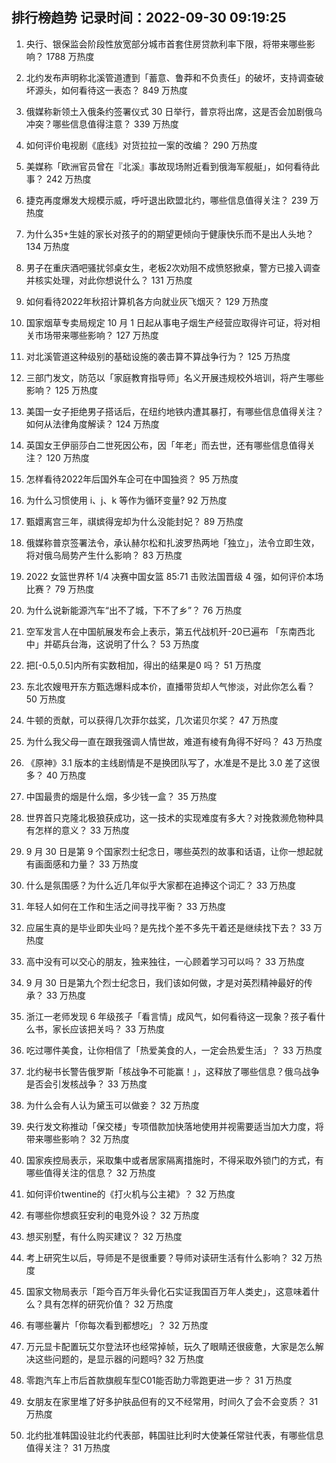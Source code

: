 
## 排行榜趋势 记录时间：2022-09-30 09:19:25
  
  1. 央行、银保监会阶段性放宽部分城市首套住房贷款利率下限，将带来哪些影响？ 1788 万热度
    
  2. 北约发布声明称北溪管道遭到「蓄意、鲁莽和不负责任」的破坏，支持调查破坏源头，如何看待这一表态？ 849 万热度
    
  3. 俄媒称新领土入俄条约签署仪式 30 日举行，普京将出席，这是否会加剧俄乌冲突？哪些信息值得注意？ 339 万热度
    
  4. 如何评价电视剧《底线》对货拉拉一案的改编？ 290 万热度
    
  5. 美媒称「欧洲官员曾在『北溪』事故现场附近看到俄海军舰艇」，如何看待此事？ 242 万热度
    
  6. 捷克再度爆发大规模示威，呼吁退出欧盟北约，哪些信息值得关注？ 239 万热度
    
  7. 为什么35+生娃的家长对孩子的的期望更倾向于健康快乐而不是出人头地？ 134 万热度
    
  8. 男子在重庆酒吧骚扰邻桌女生，老板2次劝阻不成愤怒掀桌，警方已接入调查并核实处理，对此你想说什么？ 131 万热度
    
  9. 如何看待2022年秋招计算机各方向就业灰飞烟灭？ 129 万热度
    
  10. 国家烟草专卖局规定 10 月 1 日起从事电子烟生产经营应取得许可证，将对相关市场带来哪些影响？ 127 万热度
    
  11. 对北溪管道这种级别的基础设施的袭击算不算战争行为？ 125 万热度
    
  12. 三部门发文，防范以「家庭教育指导师」名义开展违规校外培训，将产生哪些影响？ 125 万热度
    
  13. 美国一女子拒绝男子搭话后，在纽约地铁内遭其暴打，有哪些信息值得关注？如何从法律角度解读？ 124 万热度
    
  14. 英国女王伊丽莎白二世死因公布，因「年老」而去世，还有哪些信息值得关注？ 120 万热度
    
  15. 怎样看待2022年后国外车企可在中国独资？ 95 万热度
    
  16. 为什么习惯使用 i、j、k 等作为循环变量? 92 万热度
    
  17. 甄嬛离宫三年，祺嫔得宠却为什么没能封妃？ 89 万热度
    
  18. 俄媒称普京签署法令，承认赫尔松和扎波罗热两地「独立」，法令立即生效，将对俄乌局势产生什么影响？ 83 万热度
    
  19. 2022 女篮世界杯 1/4 决赛中国女篮  85:71 击败法国晋级 4 强，如何评价本场比赛？ 79 万热度
    
  20. 为什么说新能源汽车“出不了城，下不了乡”？ 76 万热度
    
  21. 空军发言人在中国航展发布会上表示，第五代战机歼-20已遍布 「东南西北中」并砺兵台海，这说明了什么？ 53 万热度
    
  22. 把[-0.5,0.5]内所有实数相加，得出的结果是0 吗？ 51 万热度
    
  23. 东北农嫂甩开东方甄选爆料成本价，直播带货却人气惨淡，对此你怎么看？ 50 万热度
    
  24. 牛顿的贡献，可以获得几次菲尔兹奖，几次诺贝尔奖？ 47 万热度
    
  25. 为什么我父母一直在跟我强调人情世故，难道有棱有角得不好吗？ 43 万热度
    
  26. 《原神》3.1 版本的主线剧情是不是换团队写了，水准是不是比 3.0 差了这很多？ 40 万热度
    
  27. 中国最贵的烟是什么烟，多少钱一盒？ 35 万热度
    
  28. 世界首只克隆北极狼获成功，这一技术的实现难度有多大？对挽救濒危物种具有怎样的意义？ 33 万热度
    
  29. 9 月 30 日是第 9 个国家烈士纪念日，哪些英烈的故事和话语，让你一想起就有画面感和力量？ 33 万热度
    
  30. 什么是氛围感？为什么近几年似乎大家都在追捧这个词汇？ 33 万热度
    
  31. 年轻人如何在工作和生活之间寻找平衡？ 33 万热度
    
  32. 应届生真的是毕业即失业吗？是先找个差不多先干着还是继续找下去？ 33 万热度
    
  33. 高中没有可以交心的朋友，独来独往，一心顾着学习可以吗？ 33 万热度
    
  34. 9 月 30 日是第九个烈士纪念日，我们该如何做，才是对英烈精神最好的传承？ 33 万热度
    
  35. 浙江一老师发现 6 年级孩子「看言情」成风气，如何看待这一现象？孩子看什么书，家长应该把关吗？ 33 万热度
    
  36. 吃过哪件美食，让你相信了「热爱美食的人，一定会热爱生活」？ 33 万热度
    
  37. 北约秘书长警告俄罗斯「核战争不可能赢！」，这释放了哪些信息？俄乌战争是否会引发核战争？ 33 万热度
    
  38. 为什么会有人认为黛玉可以做妾？ 32 万热度
    
  39. 央行发文称推动「保交楼」专项借款加快落地使用并视需要适当加大力度，将带来哪些影响？ 32 万热度
    
  40. 国家疾控局表示，采取集中或者居家隔离措施时，不得采取外锁门的方式，有哪些值得关注的信息？ 32 万热度
    
  41. 如何评价twentine的《打火机与公主裙》？ 32 万热度
    
  42. 有哪些你想疯狂安利的电竞外设？ 32 万热度
    
  43. 想买别墅，有什么购买建议？ 32 万热度
    
  44. 考上研究生以后，导师是不是很重要？导师对读研生活有什么影响？ 32 万热度
    
  45. 国家文物局表示「距今百万年头骨化石实证我国百万年人类史」，这意味着什么？具有怎样的研究价值？ 32 万热度
    
  46. 有哪些薯片「你每次看到都想吃」？ 32 万热度
    
  47. 万元显卡配置玩艾尔登法环也经常掉帧，玩久了眼睛还很疲惫，大家是怎么解决这些问题的，是显示器的问题吗? 32 万热度
    
  48. 零跑汽车上市后首款旗舰车型C01能否助力零跑更进一步？ 31 万热度
    
  49. 女朋友在家里堆了好多护肤品但有的又不经常用，时间久了会不会变质？ 31 万热度
    
  50. 北约批准韩国设驻北约代表部，韩国驻比利时大使兼任常驻代表，有哪些信息值得关注？ 31 万热度
    